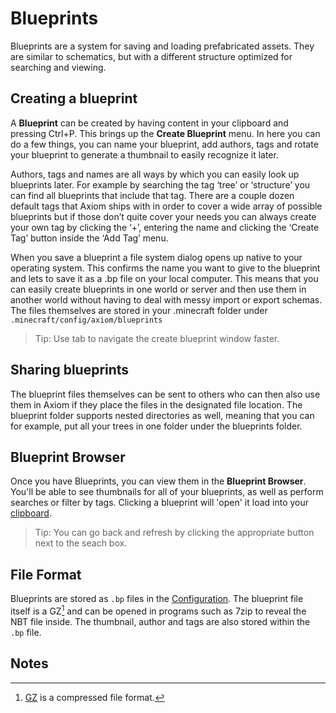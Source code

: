 # Blueprints

Blueprints are a system for saving and loading prefabricated assets. They are similar to schematics, but with a different structure optimized for searching and viewing. 

## Creating a blueprint

A **Blueprint** can be created by having content in your clipboard and pressing Ctrl+P. This brings up the **Create Blueprint** menu. In here you can do a few things, you can name your blueprint, add authors, tags and rotate your blueprint to generate a thumbnail to easily recognize it later.

Authors, tags and names are all ways by which you can easily look up blueprints later. For example by searching the tag ‘tree’ or ‘structure’ you can find all blueprints that include that tag. There are a couple dozen default tags that Axiom ships with in order to cover a wide array of possible blueprints but if those don’t quite cover your needs you can always create your own tag by clicking the ‘+’, entering the name and clicking the ‘Create Tag’ button inside the ‘Add Tag’ menu.

When you save a blueprint a file system dialog opens up native to your operating system. This confirms the name you want to give to the blueprint and lets to save it as a .bp file on your local computer. This means that you can easily create blueprints in one world or server and then use them in another world without having to deal with messy import or export schemas. The files themselves are stored in your .minecraft folder under `.minecraft/config/axiom/blueprints`

> Tip: Use tab to navigate the create blueprint window faster.

## Sharing blueprints

The blueprint files themselves can be sent to others who can then also use them in Axiom if they place the files in the designated file location. The blueprint folder supports nested directories as well, meaning that you can for example, put all your trees in one folder under the blueprints folder.

## Blueprint Browser

Once you have Blueprints, you can view them in the **Blueprint Browser**. You'll be able to see thumbnails for all of your blueprints, as well as perform searches or filter by tags. Clicking a blueprint will 'open' it load into your [clipboard](clipboard.md).

> Tip: You can go back and refresh by clicking the appropriate button next to the seach box.

## File Format

Blueprints are stored as `.bp` files in the [Configuration](/advanced/configuration.md). The blueprint file itself is a GZ[^note1] and can be opened in programs such as 7zip to reveal the NBT file inside. The thumbnail, author and tags are also stored within the `.bp` file. 

## Notes

[^note1]: [GZ](https://en.wikipedia.org/wiki/Gzip) is a compressed file format.